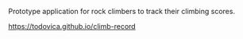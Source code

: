 Prototype application for rock climbers to track their climbing scores.

https://todovica.github.io/climb-record
